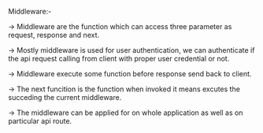  Middleware:-

 ->   Middleware are the function which can access three parameter as request, response and next.

 ->   Mostly middleware is used for user authentication, we can authenticate if the api request calling from client with proper user credential or not.

 ->   Middleware execute some function before response send back to client.

 ->   The next funcition is the function when invoked it means excutes the succeding the current middleware.

 ->   The middleware can be applied for on whole application as well as on particular api route.